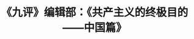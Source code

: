 <h1 align="center"> 《九评》编辑部：《共产主义的终极目的——中国篇》</h1>








<h2 align="center"《九评》编辑部：《共产主义的终极目的》序言</h2>
